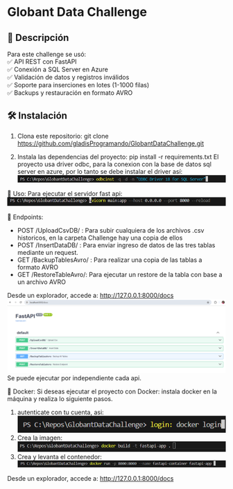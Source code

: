 # Globant Data Challenge

## 🚀 Descripción
Para este challenge se usó:  
✅ API REST con FastAPI  
✅ Conexión a SQL Server en Azure  
✅ Validación de datos y registros inválidos  
✅ Soporte para inserciones en lotes (1-1000 filas)  
✅ Backups y restauración en formato AVRO 

## 🛠️ Instalación
1. Clona este repositorio:
   git clone https://github.com/gladisProgramando/GlobantDataChallenge.git

2. Instala las dependencias del proyecto:
pip install -r requirements.txt
El proyecto usa driver odbc, para la conexion con la base de datos sql server en azure, por lo tanto se debe instalar el driver así:
![alt text](image-2.png)

🚀 Uso:
Para ejecutar el servidor fast api:
![ejecuta la siguiente línea:](image.png)

📡 Endpoints:
- POST /UploadCsvDB/ : Para subir cualquiera de los archivos .csv historicos, en la carpeta Challenge hay una copia de ellos
- POST /InsertDataDB/ : Para enviar ingreso de datos de las tres tablas mediante un request.
- GET /BackupTablesAvro/ : Para realizar una copia de las tablas a formato AVRO
- GET /RestoreTableAvro/: Para ejecutar un restore de la tabla con base a un archivo AVRO


Desde un explorador, accede a: http://127.0.0.1:8000/docs
![alt text](image-6.png)
Se puede ejecutar por independiente cada api.

🐳 Docker:
Si deseas ejecutar el proyecto con Docker:
instala docker en la máquina y realiza lo siguiente pasos.
1. autenticate con tu cuenta, asi:
![alt text](image-1.png)
2. Crea la imagen:
![alt text](image-3.png)
3. Crea y levanta el contenedor:
![alt text](image-4.png)


Desde un explorador, accede a: http://127.0.0.1:8000/docs
